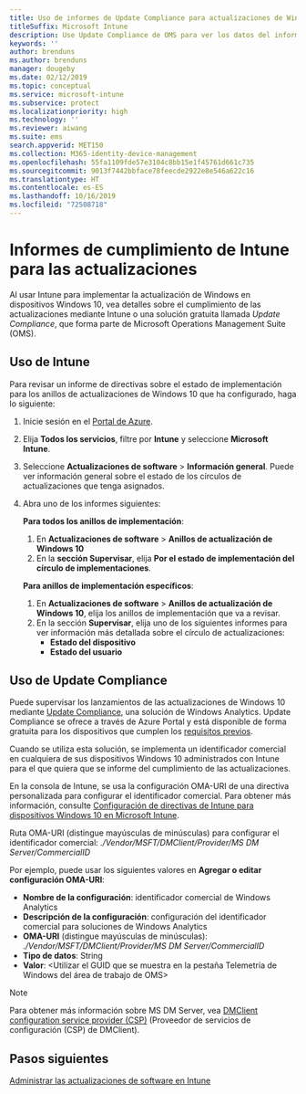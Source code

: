 ```yaml
---
title: Uso de informes de Update Compliance para actualizaciones de Windows en Microsoft Intune
titleSuffix: Microsoft Intune
description: Use Update Compliance de OMS para ver los datos del informe de Windows Update que implemente con Intune.
keywords: ''
author: brenduns
ms.author: brenduns
manager: dougeby
ms.date: 02/12/2019
ms.topic: conceptual
ms.service: microsoft-intune
ms.subservice: protect
ms.localizationpriority: high
ms.technology: ''
ms.reviewer: aiwang
ms.suite: ems
search.appverid: MET150
ms.collection: M365-identity-device-management
ms.openlocfilehash: 55fa1109fde57e3104c8bb15e1f45761d661c735
ms.sourcegitcommit: 9013f7442bbface78feecde2922e8e546a622c16
ms.translationtype: HT
ms.contentlocale: es-ES
ms.lasthandoff: 10/16/2019
ms.locfileid: "72508718"
---
```

# <a name="intune-compliance-reports-for-updates"></a>Informes de cumplimiento de Intune para las actualizaciones
Al usar Intune para implementar la actualización de Windows en dispositivos Windows 10, vea detalles sobre el cumplimiento de las actualizaciones mediante Intune o una solución gratuita llamada *Update Compliance*, que forma parte de Microsoft Operations Management Suite (OMS).

## <a name="use-intune"></a>Uso de Intune
Para revisar un informe de directivas sobre el estado de implementación para los anillos de actualizaciones de Windows 10 que ha configurado, haga lo siguiente: 
1. Inicie sesión en el [Portal de Azure](https://portal.azure.com/).
2. Elija **Todos los servicios**, filtre por **Intune** y seleccione **Microsoft Intune**.
3. Seleccione **Actualizaciones de software** > **Información general**. Puede ver información general sobre el estado de los círculos de actualizaciones que tenga asignados.
4. Abra uno de los informes siguientes:  

   **Para todos los anillos de implementación**:
   1. En **Actualizaciones de software** > **Anillos de actualización de Windows 10**
   2. En la **sección Supervisar**, elija **Por el estado de implementación del círculo de implementaciones**.  

   **Para anillos de implementación específicos**:  

   1. En **Actualizaciones de software** > **Anillos de actualización de Windows 10**, elija los anillos de implementación que va a revisar.  
   2. En la sección **Supervisar**, elija uno de los siguientes informes para ver información más detallada sobre el círculo de actualizaciones:  
      - **Estado del dispositivo**  
      - **Estado del usuario**  

## <a name="use-update-compliance"></a>Uso de Update Compliance
Puede supervisar los lanzamientos de las actualizaciones de Windows 10 mediante [Update Compliance](https://technet.microsoft.com/itpro/windows/manage/update-compliance-monitor), una solución de Windows Analytics. Update Compliance se ofrece a través de Azure Portal y está disponible de forma gratuita para los dispositivos que cumplen los [requisitos previos](https://docs.microsoft.com/windows/deployment/update/update-compliance-get-started#update-compliance-prerequisites).  

Cuando se utiliza esta solución, se implementa un identificador comercial en cualquiera de sus dispositivos Windows 10 administrados con Intune para el que quiera que se informe del cumplimiento de las actualizaciones.  

En la consola de Intune, se usa la configuración OMA-URI de una directiva personalizada para configurar el identificador comercial. Para obtener más información, consulte [Configuración de directivas de Intune para dispositivos Windows 10 en Microsoft Intune](https://docs.microsoft.com/intune-classic/deploy-use/windows-10-policy-settings-in-microsoft-intune).  

Ruta OMA-URI (distingue mayúsculas de minúsculas) para configurar el identificador comercial: *./Vendor/MSFT/DMClient/Provider/MS DM Server/CommercialID*  

Por ejemplo, puede usar los siguientes valores en **Agregar o editar configuración OMA-URI**:
- **Nombre de la configuración**: identificador comercial de Windows Analytics
- **Descripción de la configuración**: configuración del identificador comercial para soluciones de Windows Analytics
- **OMA-URI** (distingue mayúsculas de minúsculas): *./Vendor/MSFT/DMClient/Provider/MS DM Server/CommercialID*
- **Tipo de datos**: String
- **Valor**: \<Utilizar el GUID que se muestra en la pestaña Telemetría de Windows del área de trabajo de OMS>
 
> [!NOTE]  
> Para obtener más información sobre MS DM Server, vea [DMClient configuration service provider (CSP)]( https://docs.microsoft.com/windows/client-management/mdm/dmclient-csp) (Proveedor de servicios de configuración (CSP) de DMClient).

## <a name="next-steps"></a>Pasos siguientes
[Administrar las actualizaciones de software en Intune](windows-update-for-business-configure.md)

